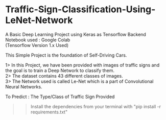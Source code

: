 # Traffic-Sign-Classification-Using-LeNet-Network
A Basic Deep Learning Project using Keras as Tensorflow Backend                   
Notebook used : Google Colab           
(Tensorflow Version 1.x Used)

This Simple Project is the foundation of Self-Driving Cars.

1> In this Project, we have been provided with images of traffic signs and the goal is to train a Deep Network to classify them.          
2> The dataset contains 43 different classes of images.                
3> The Network used is called Le-Net which is a part of Convolutional Neural Networks.                     

To Predict : The Type/Class of Traffic Sign Provided

>>Install the dependencies from your terminal with "pip install -r requirements.txt"
